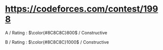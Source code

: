 # https://codeforces.com/contest/1998 

A / Rating : $\color{#8C8C8C}800$ / Constructive

B / Rating : $\color{#8C8C8C}1000$ / Constructive
